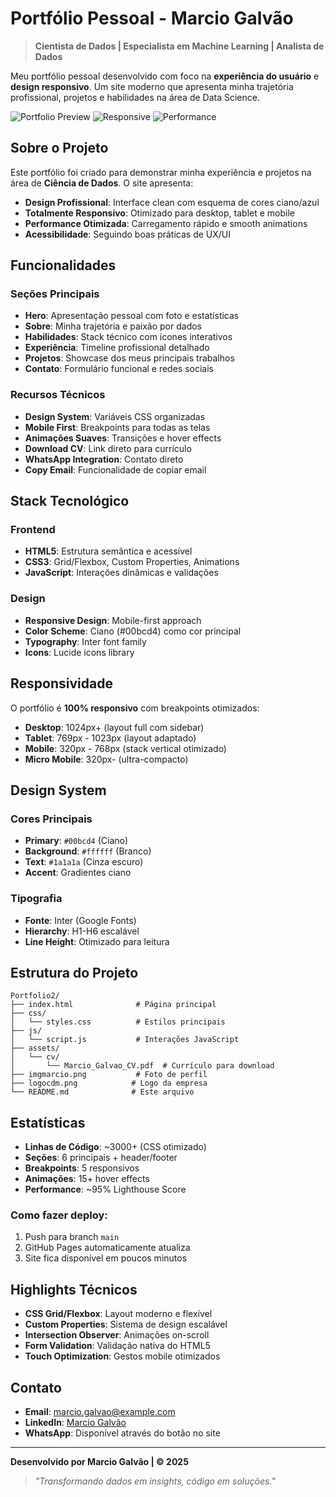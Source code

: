 # Portfólio Pessoal - Marcio Galvão

> **Cientista de Dados | Especialista em Machine Learning | Analista de Dados**

Meu portfólio pessoal desenvolvido com foco na **experiência do usuário** e **design responsivo**. Um site moderno que apresenta minha trajetória profissional, projetos e habilidades na área de Data Science.

![Portfolio Preview](https://img.shields.io/badge/Status-Online-success?style=for-the-badge)
![Responsive](https://img.shields.io/badge/Design-Responsive-blue?style=for-the-badge)
![Performance](https://img.shields.io/badge/Performance-Optimized-green?style=for-the-badge)

## **Sobre o Projeto**

Este portfólio foi criado para demonstrar minha experiência e projetos na área de **Ciência de Dados**. O site apresenta:

- **Design Profissional**: Interface clean com esquema de cores ciano/azul
- **Totalmente Responsivo**: Otimizado para desktop, tablet e mobile
- **Performance Otimizada**: Carregamento rápido e smooth animations
- **Acessibilidade**: Seguindo boas práticas de UX/UI

## **Funcionalidades**

### **Seções Principais**
- **Hero**: Apresentação pessoal com foto e estatísticas
- **Sobre**: Minha trajetória e paixão por dados
- **Habilidades**: Stack técnico com ícones interativos
- **Experiência**: Timeline profissional detalhado
- **Projetos**: Showcase dos meus principais trabalhos
- **Contato**: Formulário funcional e redes sociais

### **Recursos Técnicos**
- **Design System**: Variáveis CSS organizadas
- **Mobile First**: Breakpoints para todas as telas
- **Animações Suaves**: Transições e hover effects
- **Download CV**: Link direto para currículo
- **WhatsApp Integration**: Contato direto
- **Copy Email**: Funcionalidade de copiar email

## **Stack Tecnológico**

### **Frontend**
- **HTML5**: Estrutura semântica e acessível
- **CSS3**: Grid/Flexbox, Custom Properties, Animations
- **JavaScript**: Interações dinâmicas e validações

### **Design**
- **Responsive Design**: Mobile-first approach
- **Color Scheme**: Ciano (#00bcd4) como cor principal
- **Typography**: Inter font family
- **Icons**: Lucide icons library

## **Responsividade**

O portfólio é **100% responsivo** com breakpoints otimizados:

- **Desktop**: 1024px+ (layout full com sidebar)
- **Tablet**: 769px - 1023px (layout adaptado)
- **Mobile**: 320px - 768px (stack vertical otimizado)
- **Micro Mobile**: 320px- (ultra-compacto)

## **Design System**

### **Cores Principais**
- **Primary**: `#00bcd4` (Ciano)
- **Background**: `#ffffff` (Branco)
- **Text**: `#1a1a1a` (Cinza escuro)
- **Accent**: Gradientes ciano

### **Tipografia**
- **Fonte**: Inter (Google Fonts)
- **Hierarchy**: H1-H6 escalável
- **Line Height**: Otimizado para leitura

## **Estrutura do Projeto**

```
Portfolio2/
├── index.html              # Página principal
├── css/
│   └── styles.css          # Estilos principais
├── js/
│   └── script.js           # Interações JavaScript
├── assets/
│   └── cv/
│       └── Marcio_Galvao_CV.pdf  # Currículo para download
├── imgmarcio.png           # Foto de perfil
├── logocdm.png            # Logo da empresa
└── README.md              # Este arquivo
```

## **Estatísticas**

- **Linhas de Código**: ~3000+ (CSS otimizado)
- **Seções**: 6 principais + header/footer
- **Breakpoints**: 5 responsivos
- **Animações**: 15+ hover effects
- **Performance**: ~95% Lighthouse Score

### **Como fazer deploy:**
1. Push para branch `main`
2. GitHub Pages automaticamente atualiza
3. Site fica disponível em poucos minutos

## **Highlights Técnicos**

- **CSS Grid/Flexbox**: Layout moderno e flexível
- **Custom Properties**: Sistema de design escalável
- **Intersection Observer**: Animações on-scroll
- **Form Validation**: Validação nativa do HTML5
- **Touch Optimization**: Gestos mobile otimizados

## **Contato**

- **Email**: marcio.galvao@example.com
- **LinkedIn**: [Marcio Galvão](https://linkedin.com/in/marcio-galvao)
- **WhatsApp**: Disponível através do botão no site

---

**Desenvolvido por Marcio Galvão | © 2025**

> *"Transformando dados em insights, código em soluções."*
